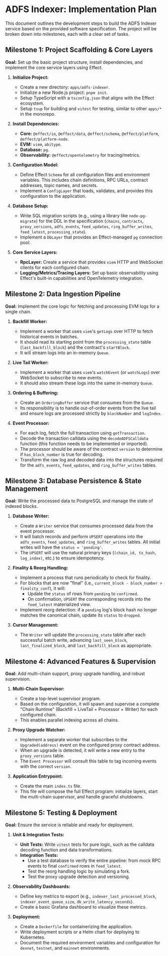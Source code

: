 # ADFS Indexer: Implementation Plan

This document outlines the development steps to build the ADFS Indexer service based on the provided software specification. The project will be broken down into milestones, each with a clear set of tasks.

## Milestone 1: Project Scaffolding & Core Layers

**Goal:** Set up the basic project structure, install dependencies, and implement the core service layers using Effect.

1.  **Initialize Project:**

    - Create a new directory: `apps/adfs-indexer`.
    - Initialize a new Node.js project: `pnpm init`.
    - Setup TypeScript with a `tsconfig.json` that aligns with the Effect ecosystem.
    - Setup `tsup` for building and `vitest` for testing, similar to other `apps/*` in the monorepo.

2.  **Install Dependencies:**

    - **Core:** `@effect/io`, `@effect/data`, `@effect/schema`, `@effect/platform`, `@effect/platform-node`.
    - **EVM:** `viem`, `abitype`.
    - **Database:** `pg`.
    - **Observability:** `@effect/opentelemetry` for tracing/metrics.

3.  **Configuration Model:**

    - Define Effect `Schema` for all configuration files and environment variables. This includes chain definitions, RPC URLs, contract addresses, topic names, and secrets.
    - Implement a `ConfigLayer` that loads, validates, and provides this configuration to the application.

4.  **Database Setup:**

    - Write SQL migration scripts (e.g., using a library like `node-pg-migrate`) for the DDL in the specification (`chains`, `contracts`, `proxy_versions`, `adfs_events`, `feed_updates`, `ring_buffer_writes`, `feed_latest`, `processing_state`).
    - Implement a `DbLayer` that provides an Effect-managed `pg` connection pool.

5.  **Core Service Layers:**
    - **RpcLayer:** Create a service that provides `viem` HTTP and WebSocket clients for each configured chain.
    - **Logging/Metrics/Tracing Layers:** Set up basic observability using Effect's built-in capabilities and OpenTelemetry integration.

## Milestone 2: Data Ingestion Pipeline

**Goal:** Implement the core logic for fetching and processing EVM logs for a single chain.

1.  **Backfill Worker:**

    - Implement a worker that uses `viem`'s `getLogs` over HTTP to fetch historical events in batches.
    - It should read its starting point from the `processing_state` table (`last_backfill_block`) and the contract's `startBlock`.
    - It will stream logs into an in-memory `Queue`.

2.  **Live Tail Worker:**

    - Implement a worker that uses `viem`'s `watchEvent` (or `watchLogs`) over WebSocket to subscribe to new events.
    - It should also stream these logs into the same in-memory `Queue`.

3.  **Ordering & Buffering:**

    - Create an `OrderingBuffer` service that consumes from the `Queue`.
    - Its responsibility is to handle out-of-order events from the live tail and ensure logs are processed strictly by `blockNumber` and `logIndex`.

4.  **Event Processor:**
    - For each log, fetch the full transaction using `getTransaction`.
    - Decode the transaction calldata using the `decodeADFSCalldata` function (this function needs to be implemented or imported).
    - The processor should be aware of the contract `version` to determine if `has_block_number` is true for decoding.
    - Transform the raw log and decoded data into the structures required for the `adfs_events`, `feed_updates`, and `ring_buffer_writes` tables.

## Milestone 3: Database Persistence & State Management

**Goal:** Write the processed data to PostgreSQL and manage the state of indexed blocks.

1.  **Database Writer:**

    - Create a `Writer` service that consumes processed data from the event processor.
    - It will batch records and perform `UPSERT` operations into the `adfs_events`, `feed_updates`, and `ring_buffer_writes` tables. All initial writes will have the `status = 'pending'`.
    - The `UPSERT` will use the natural primary keys (`(chain_id, tx_hash, log_index)`, etc.) to ensure idempotency.

2.  **Finality & Reorg Handling:**

    - Implement a process that runs periodically to check for finality.
    - For blocks that are now "final" (i.e., `current_block - block_number > finality_conf`), it will:
      - Update the `status` of rows from `pending` to `confirmed`.
      - On confirmation, `UPSERT` the corresponding records into the `feed_latest` materialized view.
    - Implement reorg detection: if a `pending` log's block hash no longer matches the canonical chain, update its `status` to `dropped`.

3.  **Cursor Management:**
    - The `Writer` will update the `processing_state` table after each successful batch write, advancing `last_seen_block`, `last_finalized_block`, and `last_backfill_block` as appropriate.

## Milestone 4: Advanced Features & Supervision

**Goal:** Add multi-chain support, proxy upgrade handling, and robust supervision.

1.  **Multi-Chain Supervisor:**

    - Create a top-level supervisor program.
    - Based on the configuration, it will spawn and supervise a complete "Chain Runtime" (Backfill + LiveTail + Processor + Writer) for each configured chain.
    - This enables parallel indexing across all chains.

2.  **Proxy Upgrade Watcher:**

    - Implement a separate worker that subscribes to the `Upgraded(address)` event on the configured proxy contract address.
    - When an upgrade is detected, it will write a new entry to the `proxy_versions` table.
    - The `Event Processor` will consult this table to tag incoming events with the correct `version`.

3.  **Application Entrypoint:**
    - Create the main `index.ts` file.
    - This file will compose the full Effect program: initialize layers, start the multi-chain supervisor, and handle graceful shutdowns.

## Milestone 5: Testing & Deployment

**Goal:** Ensure the service is reliable and ready for deployment.

1.  **Unit & Integration Tests:**

    - **Unit Tests:** Write `vitest` tests for pure logic, such as the calldata decoding function and data transformations.
    - **Integration Tests:**
      - Use a test database to verify the entire pipeline: from mock RPC events to final `confirmed` rows in `feed_latest`.
      - Test the reorg handling logic by simulating a fork.
      - Test the proxy upgrade detection and versioning.

2.  **Observability Dashboards:**

    - Define key metrics to export (e.g., `indexer_last_processed_block`, `indexer_event_queue_size`, `db_write_latency_seconds`).
    - Create a basic Grafana dashboard to visualize these metrics.

3.  **Deployment:**
    - Create a `Dockerfile` for containerizing the application.
    - Write deployment scripts or a Helm chart for deploying to Kubernetes.
    - Document the required environment variables and configuration for `devnet`, `testnet`, and `mainnet` environments.
